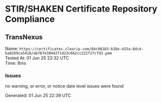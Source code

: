 # STIR/SHAKEN Certificate Repository Compliance

## TransNexus

Name: `https://certificates.clearip.com/84c98183-b28e-415a-8dc4-ba02b9ca5418/ab767e3844271d23c662cc222f27cfd2.pem`\
Tested At: 01 Jun 25 22:32 UTC\
Time: 8ms

### Issues

no warning, or error, or notice date level issues were found

Generated: 01 Jun 25 22:39 UTC